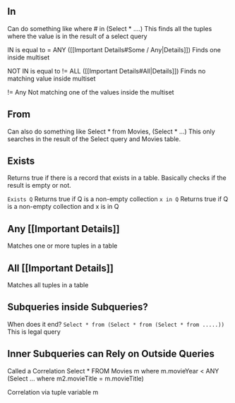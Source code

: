 ## In

Can do something like where # in (Select * ....)
This finds all the tuples where the value is in the result of a select query

IN is equal to = ANY ([[Important Details#Some / Any|Details]])
Finds one inside multiset

NOT IN is equal to != ALL ([[Important Details#All|Details]])
Finds no matching value inside multiset

!= Any
Not matching one of the values inside the multiset

## From

Can also do something like Select * from Movies,  (Select * ...)
This only searches in the result of the Select query and Movies table.

## Exists

Returns true if there is a record that exists in a table. Basically checks if the result is empty or not.

```Exists Q```
Returns true if Q is a non-empty collection
```x in Q```
Returns true if Q is a non-empty collection and x is in Q

## Any [[Important Details]]

Matches one or more tuples in a table

## All [[Important Details]]

Matches all tuples in a table

## Subqueries inside Subqueries?

When does it end? 
```Select * from (Select * from (Select * from .....))```
This is legal query

## Inner Subqueries can Rely on Outside Queries

Called a Correlation
Select *  FROM Movies m where m.movieYear < ANY (Select ... where m2.movieTitle = m.movieTitle)

Correlation via tuple variable m

